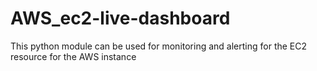 # AWS_ec2-live-dashboard
This python module can be used for monitoring and alerting for the EC2 resource for the AWS instance 
